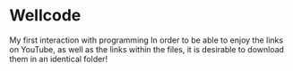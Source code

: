 # Wellcode
My first interaction with programming
In order to be able to enjoy the links on YouTube, as well as the links within the files, it is desirable to download them in an identical folder!
